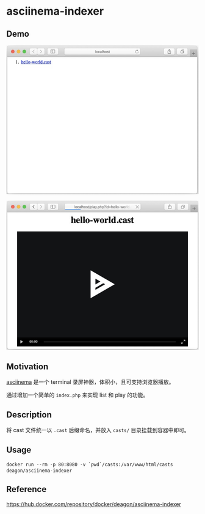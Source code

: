 # asciinema-indexer

## Demo

![list-page](doc/list.jpg)

![play-page](doc/play.jpg)
## Motivation

[asciinema](https://asciinema.org/) 是一个 terminal 录屏神器，体积小，且可支持浏览器播放。

通过增加一个简单的 `index.php` 来实现 list 和 play 的功能。

## Description

将 cast 文件统一以 `.cast` 后缀命名，并放入 `casts/` 目录挂载到容器中即可。

## Usage

```
docker run --rm -p 80:8080 -v `pwd`/casts:/var/www/html/casts deagon/asciinema-indexer
```

## Reference

https://hub.docker.com/repository/docker/deagon/asciinema-indexer
